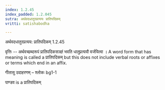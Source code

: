 ```yaml
---
index: 1.2.45
index_padded: 1.2.045
sutra: अर्थवदधातुरप्रत्ययः प्रातिपदिकम्
vritti: satishabodha

---
```

 अर्थवदधातुरप्रत्यय: प्रातिपदिकम् 1.2.45 


वृत्तिः -- अर्थवच्छब्दरूपं प्रातिपदिकसञ्ज्ञं भवति धातुप्रत्ययौ वर्जयित्वा । A word form that has meaning is called a प्रातिपदिकम् but this does not include verbal roots or affixes or terms which end in an affix. 


गीतासु उदाहरणम् – श्लोकः bg1-1 


पाण्डव is a प्रातिपदिकम् 